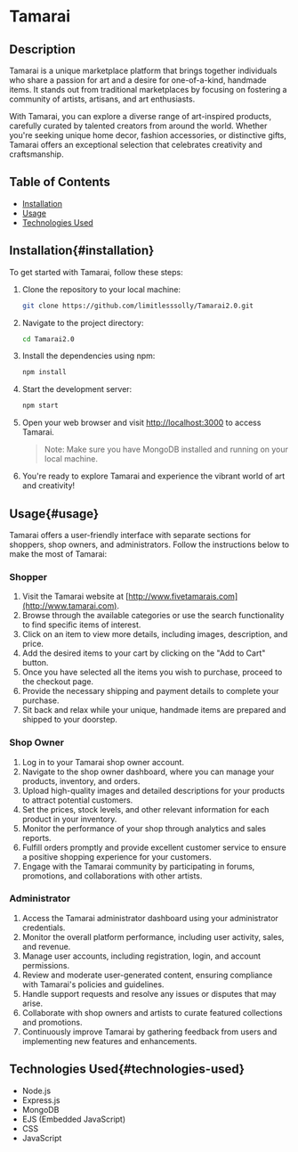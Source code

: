 # Tamarai

## Description

Tamarai is a unique marketplace platform that brings together individuals who share a passion for art and a desire for one-of-a-kind, handmade items. It stands out from traditional marketplaces by focusing on fostering a community of artists, artisans, and art enthusiasts.

With Tamarai, you can explore a diverse range of art-inspired products, carefully curated by talented creators from around the world. Whether you're seeking unique home decor, fashion accessories, or distinctive gifts, Tamarai offers an exceptional selection that celebrates creativity and craftsmanship.

## Table of Contents

- [Installation](#installation)
- [Usage](#usage)
- [Technologies Used](#technologies-used)


## Installation{#installation}


To get started with Tamarai, follow these steps:

1. Clone the repository to your local machine:

   ```bash
   git clone https://github.com/limitlesssolly/Tamarai2.0.git
   ```

2. Navigate to the project directory:

   ```bash
   cd Tamarai2.0
   ```

3. Install the dependencies using npm:

   ```bash
   npm install
   ```

4. Start the development server:

   ```bash
   npm start
   ```

5. Open your web browser and visit [http://localhost:3000](http://localhost:3000) to access Tamarai.

   > Note: Make sure you have MongoDB installed and running on your local machine.

6. You're ready to explore Tamarai and experience the vibrant world of art and creativity!

## Usage{#usage}

Tamarai offers a user-friendly interface with separate sections for shoppers, shop owners, and administrators. Follow the instructions below to make the most of Tamarai:

### Shopper

1. Visit the Tamarai website at [http://www.fivetamarais.com](http://www.tamarai.com).
2. Browse through the available categories or use the search functionality to find specific items of interest.
3. Click on an item to view more details, including images, description, and price.
4. Add the desired items to your cart by clicking on the "Add to Cart" button.
5. Once you have selected all the items you wish to purchase, proceed to the checkout page.
6. Provide the necessary shipping and payment details to complete your purchase.
7. Sit back and relax while your unique, handmade items are prepared and shipped to your doorstep.

### Shop Owner

1. Log in to your Tamarai shop owner account.
2. Navigate to the shop owner dashboard, where you can manage your products, inventory, and orders.
3. Upload high-quality images and detailed descriptions for your products to attract potential customers.
4. Set the prices, stock levels, and other relevant information for each product in your inventory.
5. Monitor the performance of your shop through analytics and sales reports.
6. Fulfill orders promptly and provide excellent customer service to ensure a positive shopping experience for your customers.
7. Engage with the Tamarai community by participating in forums, promotions, and collaborations with other artists.

### Administrator

1. Access the Tamarai administrator dashboard using your administrator credentials.
2. Monitor the overall platform performance, including user activity, sales, and revenue.
3. Manage user accounts, including registration, login, and account permissions.
4. Review and moderate user-generated content, ensuring compliance with Tamarai's policies and guidelines.
5. Handle support requests and resolve any issues or disputes that may arise.
6. Collaborate with shop owners and artists to curate featured collections and promotions.
7. Continuously improve Tamarai by gathering feedback from users and implementing new features and enhancements.


## Technologies Used{#technologies-used}

- Node.js
- Express.js
- MongoDB
- EJS (Embedded JavaScript)
- CSS
- JavaScript

